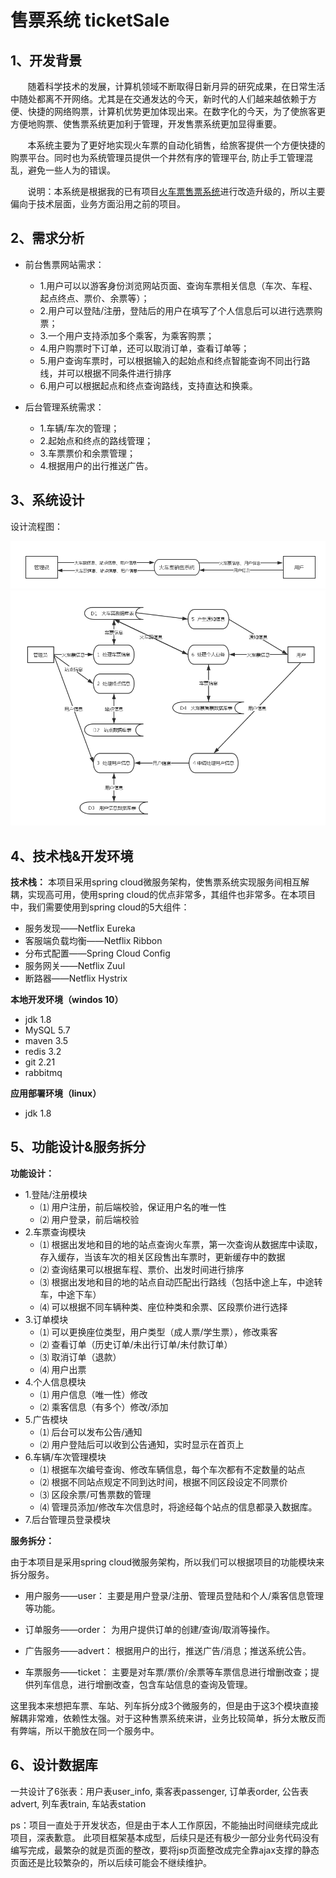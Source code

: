 # 售票系统 ticketSale

## 1、开发背景

&#160; &#160; &#160; &#160;随着科学技术的发展，计算机领域不断取得日新月异的研究成果，在日常生活中随处都离不开网络。尤其是在交通发达的今天，新时代的人们越来越依赖于方便、快捷的网络购票，计算机优势更加体现出来。在数字化的今天，为了使旅客更方便地购票、使售票系统更加利于管理，开发售票系统更加显得重要。

&#160; &#160; &#160; &#160;本系统主要为了更好地实现火车票的自动化销售，给旅客提供一个方便快捷的购票平台。同时也为系统管理员提供一个井然有序的管理平台, 防止手工管理混乱，避免一些人为的错误。

&#160; &#160; &#160; &#160;说明：本系统是根据我的已有项目[火车票售票系统](https://github.com/Linxfeng/TrainTicketSale)进行改造升级的，所以主要偏向于技术层面，业务方面沿用之前的项目。

## 2、需求分析
- 前台售票网站需求：
	- 1.用户可以以游客身份浏览网站页面、查询车票相关信息（车次、车程、起点终点、票价、余票等）；
	- 2.用户可以登陆/注册，登陆后的用户在填写了个人信息后可以进行选票购票；
    - 3.一个用户支持添加多个乘客，为乘客购票；
	- 4.用户购票时下订单，还可以取消订单，查看订单等；
	- 5.用户查询车票时，可以根据输入的起始点和终点智能查询不同出行路线，并可以根据不同条件进行排序
    - 6.用户可以根据起点和终点查询路线，支持直达和换乘。
		
- 后台管理系统需求：
	- 1.车辆/车次的管理；
	- 2.起始点和终点的路线管理；
	- 3.车票票价和余票管理；
	- 4.根据用户的出行推送广告。

## 3、系统设计

设计流程图：

![系统交互图](https://raw.githubusercontent.com/Linxfeng/images/master/image043.png)
![设计流程图](https://raw.githubusercontent.com/Linxfeng/images/master/image045.png)

## 4、技术栈&开发环境

**技术栈：**
本项目采用spring cloud微服务架构，使售票系统实现服务间相互解耦，实现高可用，使用spring cloud的优点非常多，其组件也非常多。在本项目中，我们需要使用到spring cloud的5大组件：
- 服务发现——Netflix Eureka
- 客服端负载均衡——Netflix Ribbon
- 分布式配置——Spring Cloud Config
- 服务网关——Netflix Zuul
- 断路器——Netflix Hystrix

**本地开发环境（windos 10）**
- jdk 1.8
- MySQL 5.7
- maven 3.5
- redis 3.2
- git 2.21
- rabbitmq 

**应用部署环境（linux）**
- jdk 1.8



## 5、功能设计&服务拆分

**功能设计：**

- 1.登陆/注册模块
   - ⑴ 用户注册，前后端校验，保证用户名的唯一性
   - ⑵ 用户登录，前后端校验
- 2.车票查询模块
	- ⑴ 根据出发地和目的地的站点查询火车票，第一次查询从数据库中读取，存入缓存，当该车次的相关区段售出车票时，更新缓存中的数据
	- ⑵ 查询结果可以根据车程、票价、出发时间进行排序
	- ⑶ 根据出发地和目的地的站点自动匹配出行路线（包括中途上车，中途转车，中途下车）
	- ⑷ 可以根据不同车辆种类、座位种类和余票、区段票价进行选择
- 3.订单模块
	- ⑴ 可以更换座位类型，用户类型（成人票/学生票），修改乘客
	- ⑵ 查看订单（历史订单/未出行订单/未付款订单）
	- ⑶ 取消订单（退款）
	- ⑷ 用户出票
- 4.个人信息模块
	- ⑴ 用户信息（唯一性）修改
	- ⑵ 乘客信息（有多个）修改/添加
- 5.广告模块
	- ⑴ 后台可以发布公告/通知
	- ⑵ 用户登陆后可以收到公告通知，实时显示在首页上
- 6.车辆/车次管理模块
	- ⑴ 根据车次编号查询、修改车辆信息，每个车次都有不定数量的站点
	- ⑵ 根据不同站点规定不同到达时间，根据不同区段设定不同票价
	- ⑶ 区段余票/可售票数的管理
	- ⑷ 管理员添加/修改车次信息时，将途经每个站点的信息都录入数据库。
- 7.后台管理员登录模块


**服务拆分：**

由于本项目是采用spring cloud微服务架构，所以我们可以根据项目的功能模块来拆分服务。

- 用户服务——user： 
主要是用户登录/注册、管理员登陆和个人/乘客信息管理等功能。

- 订单服务——order：
为用户提供订单的创建/查询/取消等操作。

- 广告服务——advert：
根据用户的出行，推送广告/消息；推送系统公告。

- 车票服务——ticket：
主要是对车票/票价/余票等车票信息进行增删改查；提供列车信息，进行增删改查，包含车站信息的查询及管理。

这里我本来想把车票、车站、列车拆分成3个微服务的，但是由于这3个模块直接解耦非常难，依赖性太强。对于这种售票系统来讲，业务比较简单，拆分太散反而有弊端，所以干脆放在同一个服务中。

## 6、设计数据库

一共设计了6张表：用户表user_info, 乘客表passenger, 订单表order, 公告表advert, 列车表train, 车站表station

ps：项目一直处于开发状态，但是由于本人工作原因，不能抽出时间继续完成此项目，深表歉意。
此项目框架基本成型，后续只是还有极少一部分业务代码没有编写完成，最繁杂的就是页面的整改，要将jsp页面整改成完全靠ajax支撑的静态页面还是比较繁杂的，所以后续可能会不继续维护。

